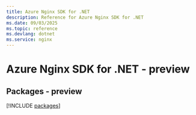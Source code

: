 ```yaml
---
title: Azure Nginx SDK for .NET
description: Reference for Azure Nginx SDK for .NET
ms.date: 09/03/2025
ms.topic: reference
ms.devlang: dotnet
ms.service: nginx
---
```

# Azure Nginx SDK for .NET - preview
## Packages - preview
[!INCLUDE [packages](nginx-index.md)]
